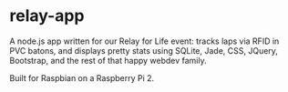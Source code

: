 # relay-app
A node.js app written for our Relay for Life event: tracks laps via RFID in PVC batons, and displays pretty stats using SQLite, Jade, CSS, JQuery, Bootstrap, and the rest of that happy webdev family.

Built for Raspbian on a Raspberry Pi 2. 

